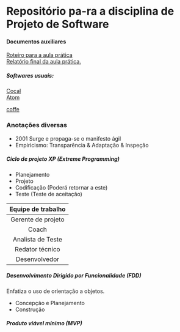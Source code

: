 <h1>Repositório pa-ra a disciplina de Projeto de Software</h1>

<h4>Documentos auxiliares </h4>


<a href="Roteiro%20aula%20pratica.pdf">Roteiro para a aula prática</a> </br>
<a href="main.pdf"> Relatório final da aula prática.</a> </br>

<h5> Softwares usuais: </h5><p>
<a href="https://cocalc.com/software">Cocal</a> <br/>
<a href="https://atom.io/">Atom</a> <br/>

 <a href="https://buy.stripe.com/test_14k5lPbFNfLx2hGdQQ">coffe</a> <br/>
</p>



<h3> Anotações diversas </h3>

* 2001 Surge e propaga-se o manifesto ágil <br>
* Empiricismo: Transparência & Adaptação & Inspeção <br>

<h5> Ciclo de projeto XP (Extreme Programming) </h5>

* Planejamento <br>
* Projeto <br>
* Codificação (Poderá retornar a este) <br>
* Teste (Teste de aceitação) <br>

 Equipe de trabalho |
 :-------: |
 Gerente de projeto |
 Coach |
 Analista de Teste |
 Redator técnico |
 Desenvolvedor |

 <h5>Desenvolvimento Dirigido por Funcionalidade (FDD) </h5>
 Enfatiza o uso de orientação a objetos. <br>

 * Concepção e Planejamento <br>
 * Construção <br>

<h5> Produto viável mínimo (MVP) </h5>
